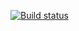 [![Build status](https://ci.appveyor.com/api/projects/status/nq7jfi8xsbco35pp?svg=true)](https://ci.appveyor.com/project/TszyaoEkaterina/testmode)

